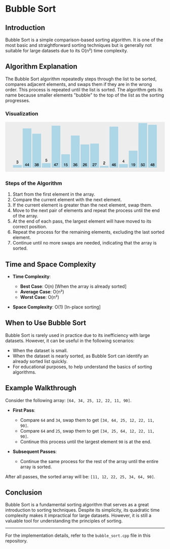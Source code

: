 # Bubble Sort

## Introduction

Bubble Sort is a simple comparison-based sorting algorithm. It is one of the most basic and straightforward sorting techniques but is generally not suitable for large datasets due to its O(n²) time complexity.

## Algorithm Explanation

The Bubble Sort algorithm repeatedly steps through the list to be sorted, compares adjacent elements, and swaps them if they are in the wrong order. This process is repeated until the list is sorted. The algorithm gets its name because smaller elements "bubble" to the top of the list as the sorting progresses.

### Visualization

![Bubble Sort Animation](/images/bubble_sort.gif)

### Steps of the Algorithm

1. Start from the first element in the array.
2. Compare the current element with the next element.
3. If the current element is greater than the next element, swap them.
4. Move to the next pair of elements and repeat the process until the end of the array.
5. At the end of each pass, the largest element will have moved to its correct position.
6. Repeat the process for the remaining elements, excluding the last sorted element.
7. Continue until no more swaps are needed, indicating that the array is sorted.

## Time and Space Complexity

- **Time Complexity**:

  - **Best Case**: O(n) [When the array is already sorted]
  - **Average Case**: O(n²)
  - **Worst Case**: O(n²)

- **Space Complexity**: O(1) [In-place sorting]

## When to Use Bubble Sort

Bubble Sort is rarely used in practice due to its inefficiency with large datasets. However, it can be useful in the following scenarios:

- When the dataset is small.
- When the dataset is nearly sorted, as Bubble Sort can identify an already sorted list quickly.
- For educational purposes, to help understand the basics of sorting algorithms.

## Example Walkthrough

Consider the following array: `[64, 34, 25, 12, 22, 11, 90]`.

- **First Pass**:

  - Compare `64` and `34`, swap them to get `[34, 64, 25, 12, 22, 11, 90]`.
  - Compare `64` and `25`, swap them to get `[34, 25, 64, 12, 22, 11, 90]`.
  - Continue this process until the largest element `90` is at the end.

- **Subsequent Passes**:
  - Continue the same process for the rest of the array until the entire array is sorted.

After all passes, the sorted array will be: `[11, 12, 22, 25, 34, 64, 90]`.

## Conclusion

Bubble Sort is a fundamental sorting algorithm that serves as a great introduction to sorting techniques. Despite its simplicity, its quadratic time complexity makes it impractical for large datasets. However, it is still a valuable tool for understanding the principles of sorting.

---

For the implementation details, refer to the `bubble_sort.cpp` file in this repository.
